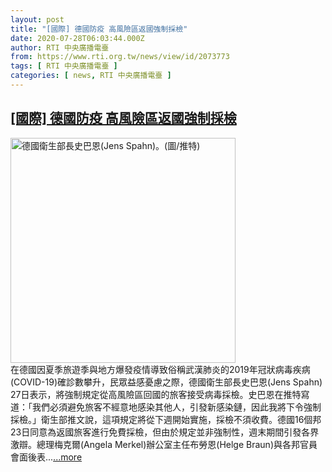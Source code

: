 ```yaml
---
layout: post
title: "[國際] 德國防疫 高風險區返國強制採檢"
date: 2020-07-28T06:03:44.000Z
author: RTI 中央廣播電臺
from: https://www.rti.org.tw/news/view/id/2073773
tags: [ RTI 中央廣播電臺 ]
categories: [ news, RTI 中央廣播電臺 ]
---
```

<!--1595916224000-->
[[國際] 德國防疫 高風險區返國強制採檢](https://www.rti.org.tw/news/view/id/2073773)
------

<div>
<img src="https://static.rti.org.tw/assets/thumbnails/2020/04/17/0740c6a1898c4001b9c4fad9dea3bda7.jpeg" width="360" alt="德國衛生部長史巴恩(Jens Spahn)。(圖/推特)" title="德國衛生部長史巴恩(Jens Spahn)。(圖/推特)"><br>在德國因夏季旅遊季與地方爆發疫情導致俗稱武漢肺炎的2019年冠狀病毒疾病(COVID-19)確診數攀升，民眾益感憂慮之際，德國衛生部長史巴恩(Jens Spahn) 27日表示，將強制規定從高風險區回國的旅客接受病毒採檢。史巴恩在推特寫道：「我們必須避免旅客不經意地感染其他人，引發新感染鏈，因此我將下令強制採檢。」衛生部推文說，這項規定將從下週開始實施，採檢不須收費。德國16個邦23日同意為返國旅客進行免費採檢，但由於規定並非強制性，週末期間引發各界激辯。總理梅克爾(Angela Merkel)辦公室主任布勞恩(Helge Braun)與各邦官員會面後表...<a target="_blank" href="https://www.rti.org.tw/news/view/id/2073773">...more</a>
</div>
